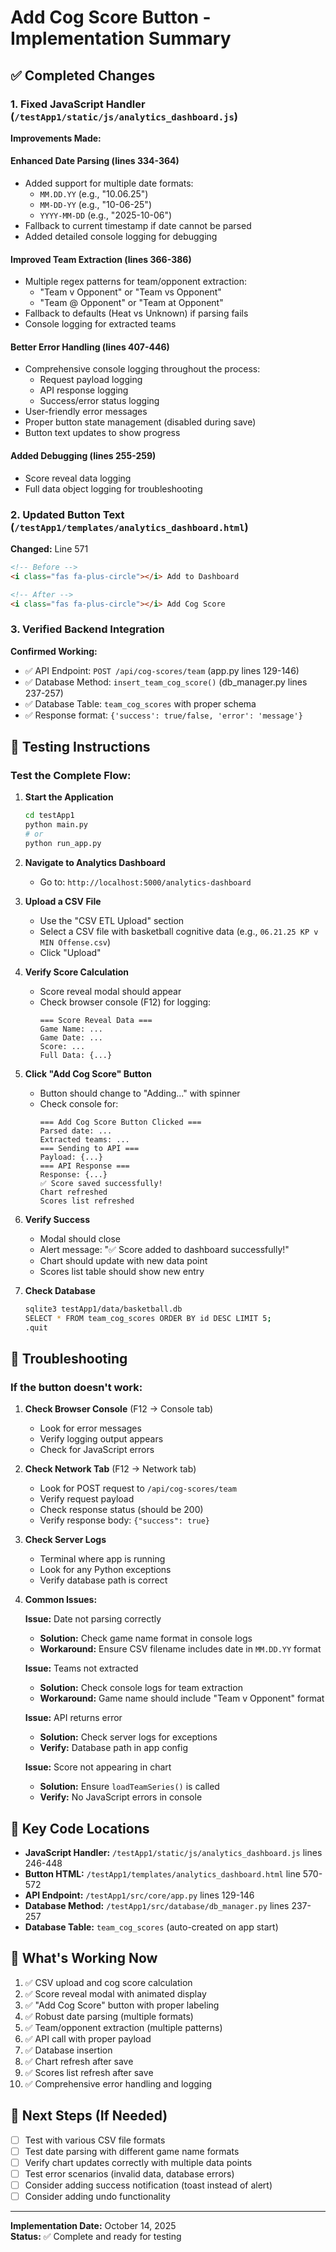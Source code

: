 # Add Cog Score Button - Implementation Summary

## ✅ Completed Changes

### 1. Fixed JavaScript Handler (`/testApp1/static/js/analytics_dashboard.js`)

**Improvements Made:**

#### Enhanced Date Parsing (lines 334-364)
- Added support for multiple date formats:
  - `MM.DD.YY` (e.g., "10.06.25")
  - `MM-DD-YY` (e.g., "10-06-25")
  - `YYYY-MM-DD` (e.g., "2025-10-06")
- Fallback to current timestamp if date cannot be parsed
- Added detailed console logging for debugging

#### Improved Team Extraction (lines 366-386)
- Multiple regex patterns for team/opponent extraction:
  - "Team v Opponent" or "Team vs Opponent"
  - "Team @ Opponent" or "Team at Opponent"
- Fallback to defaults (Heat vs Unknown) if parsing fails
- Console logging for extracted teams

#### Better Error Handling (lines 407-446)
- Comprehensive console logging throughout the process:
  - Request payload logging
  - API response logging
  - Success/error status logging
- User-friendly error messages
- Proper button state management (disabled during save)
- Button text updates to show progress

#### Added Debugging (lines 255-259)
- Score reveal data logging
- Full data object logging for troubleshooting

### 2. Updated Button Text (`/testApp1/templates/analytics_dashboard.html`)

**Changed:** Line 571
```html
<!-- Before -->
<i class="fas fa-plus-circle"></i> Add to Dashboard

<!-- After -->
<i class="fas fa-plus-circle"></i> Add Cog Score
```

### 3. Verified Backend Integration

**Confirmed Working:**
- ✅ API Endpoint: `POST /api/cog-scores/team` (app.py lines 129-146)
- ✅ Database Method: `insert_team_cog_score()` (db_manager.py lines 237-257)
- ✅ Database Table: `team_cog_scores` with proper schema
- ✅ Response format: `{'success': true/false, 'error': 'message'}`

## 🧪 Testing Instructions

### Test the Complete Flow:

1. **Start the Application**
   ```bash
   cd testApp1
   python main.py
   # or
   python run_app.py
   ```

2. **Navigate to Analytics Dashboard**
   - Go to: `http://localhost:5000/analytics-dashboard`

3. **Upload a CSV File**
   - Use the "CSV ETL Upload" section
   - Select a CSV file with basketball cognitive data (e.g., `06.21.25 KP v MIN Offense.csv`)
   - Click "Upload"

4. **Verify Score Calculation**
   - Score reveal modal should appear
   - Check browser console (F12) for logging:
     ```
     === Score Reveal Data ===
     Game Name: ...
     Game Date: ...
     Score: ...
     Full Data: {...}
     ```

5. **Click "Add Cog Score" Button**
   - Button should change to "Adding..." with spinner
   - Check console for:
     ```
     === Add Cog Score Button Clicked ===
     Parsed date: ...
     Extracted teams: ...
     === Sending to API ===
     Payload: {...}
     === API Response ===
     Response: {...}
     ✅ Score saved successfully!
     Chart refreshed
     Scores list refreshed
     ```

6. **Verify Success**
   - Modal should close
   - Alert message: "✅ Score added to dashboard successfully!"
   - Chart should update with new data point
   - Scores list table should show new entry

7. **Check Database**
   ```bash
   sqlite3 testApp1/data/basketball.db
   SELECT * FROM team_cog_scores ORDER BY id DESC LIMIT 5;
   .quit
   ```

## 🐛 Troubleshooting

### If the button doesn't work:

1. **Check Browser Console** (F12 → Console tab)
   - Look for error messages
   - Verify logging output appears
   - Check for JavaScript errors

2. **Check Network Tab** (F12 → Network tab)
   - Look for POST request to `/api/cog-scores/team`
   - Verify request payload
   - Check response status (should be 200)
   - Verify response body: `{"success": true}`

3. **Check Server Logs**
   - Terminal where app is running
   - Look for any Python exceptions
   - Verify database path is correct

4. **Common Issues:**

   **Issue:** Date not parsing correctly
   - **Solution:** Check game name format in console logs
   - **Workaround:** Ensure CSV filename includes date in `MM.DD.YY` format

   **Issue:** Teams not extracted
   - **Solution:** Check console logs for team extraction
   - **Workaround:** Game name should include "Team v Opponent" format

   **Issue:** API returns error
   - **Solution:** Check server logs for exceptions
   - **Verify:** Database path in app config

   **Issue:** Score not appearing in chart
   - **Solution:** Ensure `loadTeamSeries()` is called
   - **Verify:** No JavaScript errors in console

## 📝 Key Code Locations

- **JavaScript Handler:** `/testApp1/static/js/analytics_dashboard.js` lines 246-448
- **Button HTML:** `/testApp1/templates/analytics_dashboard.html` line 570-572
- **API Endpoint:** `/testApp1/src/core/app.py` lines 129-146
- **Database Method:** `/testApp1/src/database/db_manager.py` lines 237-257
- **Database Table:** `team_cog_scores` (auto-created on app start)

## 🎯 What's Working Now

1. ✅ CSV upload and cog score calculation
2. ✅ Score reveal modal with animated display
3. ✅ "Add Cog Score" button with proper labeling
4. ✅ Robust date parsing (multiple formats)
5. ✅ Team/opponent extraction (multiple patterns)
6. ✅ API call with proper payload
7. ✅ Database insertion
8. ✅ Chart refresh after save
9. ✅ Scores list refresh after save
10. ✅ Comprehensive error handling and logging

## 🔄 Next Steps (If Needed)

- [ ] Test with various CSV file formats
- [ ] Test date parsing with different game name formats
- [ ] Verify chart updates correctly with multiple data points
- [ ] Test error scenarios (invalid data, database errors)
- [ ] Consider adding success notification (toast instead of alert)
- [ ] Consider adding undo functionality

---

**Implementation Date:** October 14, 2025  
**Status:** ✅ Complete and ready for testing

